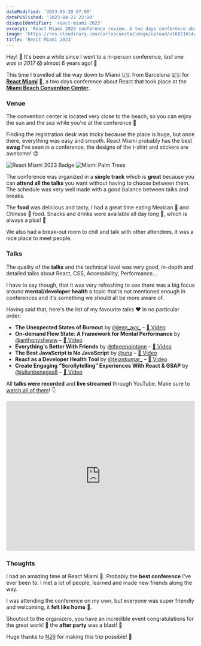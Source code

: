 ```yaml
---
dateModified: '2023-05-20 07:00'
datePublished: '2023-04-22 22:00'
disqusIdentifier: 'react-miami-2023'
excerpt: 'React Miami 2023 conference review. A two days conference about React that takes places in Miami Beach.'
image: 'https://res.cloudinary.com/carloscuesta/image/upload/v1682161443/blog-featured-images/react-miami.jpg'
title: 'React Miami 2023'
---
```


Hey! 👋 It's been a while since I went to a in-person conference, _last one was in 2017_ 😱 almost 6 years ago! 🤯

This time I travelled all the way down to Miami 🇺🇸 from Barcelona 🇪🇸 for **[React Miami](https://reactmiami.com)** 🌴, a two days conference about React that took place at the **[Miami Beach Convention Center](https://www.miamibeachconvention.com/)**.

### Venue

The convention center is located very close to the beach, so you can enjoy the sun and the sea while you're at the conference 🌴

Finding the registration desk was tricky because the place is huge, but once there, everything was easy and smooth. React Miami probably has the best **swag** I've seen in a conference, the designs of the t-shirt and stickers are awesome! 😍

<div className="grid grid-cols-2 gap-x-4">
  <img className='my-5' src="https://res.cloudinary.com/carloscuesta/image/upload/v1682217521/reactmiami-badge_gihm3m.jpg" alt="React Miami 2023 Badge"/>
  <img className='my-5' src="https://res.cloudinary.com/carloscuesta/image/upload/v1682217521/trees_k1g2pu.jpg" alt="Miami Palm Trees"/>
</div>

The conference was organized in a **single track** which is **great** because you can **attend all the talks** you want without having to choose between them. The schedule was very well made with a good balance between talks and breaks.

The **food** was delicious and tasty, I had a great time eating Mexican 🌮 and Chinese 🍜 food. Snacks and drinks were available all day long 🍹, which is always a plus! 🙌

We also had a break-out room to chill and talk with other attendees, it was a nice place to meet people.

### Talks

The quality of the **talks** and the technical level was very good, in-depth and detailed talks about React, CSS, Accessibility, Performance...

I have to say though, that it was very refreshing to see there was a big focus around **mental/developer health** a topic that is not mentioned enough in conferences and it's something we should all be more aware of.

Having said that, here's the list of my favourite talks ❤️ in no particular order:

- **The Unexpected States of Burnout** by [@jenn_ayy\_](https://twitter.com/jen_ayy_) – [🎥 Video](https://www.youtube.com/watch?v=tcN8grYAEuQ)
- **On-demand Flow State: A Framework for Mental Performance** by [@anthonysheww](https://twitter.com/anthonysheww) – [🎥 Video](https://www.youtube.com/watch?v=S_CHo6A0bAs)
- **Everything's Better With Friends** by [@threepointone](https://twitter.com/threepointone) – [🎥 Video](https://www.youtube.com/watch?v=wd8QTRjZZaE)
- **The Best JavaScript is No JavaScript** by [@una](https://twitter.com/Una) – [🎥 Video](https://www.youtube.com/watch?v=aOB2f315Yu4)
- **React as a Developer Health Tool** by [@tejaskumar\_](https://twitter.com/TejasKumar_) – [🎥 Video](https://www.youtube.com/watch?v=oNQvzML3XHw)
- **Create Engaging “Scrollytelling” Experiences With React & GSAP** by [@julianbenegas8](https://twitter.com/julianbenegas8) – [🎥 Video](https://www.youtube.com/watch?v=ufHQG7fDLQc)

All **talks were recorded** and **live streamed** through YouTube. Make sure to [watch all of them](https://www.youtube.com/watch?v=xQAK-3ELEIo&list=PL02pdjMT4gWwIDHt4mzmzbiXU-7Sk1LN5&pp=iAQB)! 👇

<iframe width="100%" height="400" src="https://www.youtube.com/embed/xQAK-3ELEIo" frameborder="0" allowfullscreen></iframe>

### Thoughts

I had an amazing time at React Miami 💖. Probably the **best conference** I've ever been to. I met a lot of people, learned and made new friends along the way.

I was attending the conference on my own, but everyone was super friendly and welcoming, it **felt like home** 🙏.

Shoutout to the organizers, you have an incredible event congratulations for the great work! 👏 the **after party** was a blast! 🎉

Huge thanks to [N26](https://n26.com) for making this trip possible! 🥳
